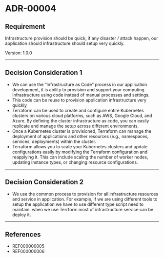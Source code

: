 # ADR-00004

## Requirement

Infrastructure provision should be quick, if any disaster / attack happen, our application should infrastructure should setup very quickly.

Version: 1.0.0

----------
## Decision Consideration 1
- We can use the “Infrastructure as Code” process in our application development, it is ability to provision and support your computing infrastructure using code instead of manual processes and settings.
- This code can be reuse to provision application infrastructure very quickly
- Terraform can be used to create and configure entire Kubernetes clusters on various cloud platforms, such as AWS, Google Cloud, and Azure. By defining the cluster infrastructure as code, you can easily replicate and manage the setup across different environments.
- Once a Kubernetes cluster is provisioned, Terraform can manage the deployment of applications and other resources (e.g., namespaces, services, deployments) within the cluster.
- Terraform allows you to scale your Kubernetes clusters and update configurations easily by modifying the Terraform configuration and reapplying it. This can include scaling the number of worker nodes, updating instance types, or changing resource configurations.
----------
## Decision Consideration 2
- We use the common process to provision for all infrastructure resources and service in application. For example, if we are using different tools to setup the application we have to use different type script need to maintain. when we use Terrform most of infrastructure service can be deploy it.
----------
## References
- REF000000005
- REF000000006


